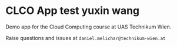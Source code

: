 # CLCO App test yuxin wang

Demo app for the Cloud Computing course at UAS Technikum Wien.

Raise questions and issues at `daniel.melichar@technikum-wien.at`
